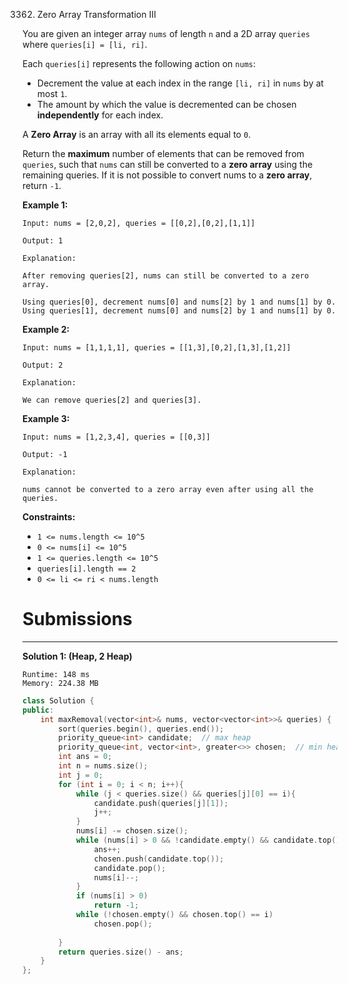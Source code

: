 3362. Zero Array Transformation III

You are given an integer array `nums` of length `n` and a 2D array `queries` where `queries[i] = [li, ri]`.

Each `queries[i]` represents the following action on `nums`:

* Decrement the value at each index in the range `[li, ri]` in `nums` by at most `1`.
* The amount by which the value is decremented can be chosen **independently** for each index.

A **Zero Array** is an array with all its elements equal to `0`.

Return the **maximum** number of elements that can be removed from `queries`, such that `nums` can still be converted to a **zero array** using the remaining queries. If it is not possible to convert nums to a **zero array**, return `-1`.

 

**Example 1:**
```
Input: nums = [2,0,2], queries = [[0,2],[0,2],[1,1]]

Output: 1

Explanation:

After removing queries[2], nums can still be converted to a zero array.

Using queries[0], decrement nums[0] and nums[2] by 1 and nums[1] by 0.
Using queries[1], decrement nums[0] and nums[2] by 1 and nums[1] by 0.
```

**Example 2:**
```
Input: nums = [1,1,1,1], queries = [[1,3],[0,2],[1,3],[1,2]]

Output: 2

Explanation:

We can remove queries[2] and queries[3].
```

**Example 3:**
```
Input: nums = [1,2,3,4], queries = [[0,3]]

Output: -1

Explanation:

nums cannot be converted to a zero array even after using all the queries.
```
 

**Constraints:**

* `1 <= nums.length <= 10^5`
* `0 <= nums[i] <= 10^5`
* `1 <= queries.length <= 10^5`
* `queries[i].length == 2`
* `0 <= li <= ri < nums.length`

# Submissions
---
**Solution 1: (Heap, 2 Heap)**
```
Runtime: 148 ms
Memory: 224.38 MB
```
```c++
class Solution {
public:
    int maxRemoval(vector<int>& nums, vector<vector<int>>& queries) {
        sort(queries.begin(), queries.end());
        priority_queue<int> candidate;  // max heap
        priority_queue<int, vector<int>, greater<>> chosen;  // min heap
        int ans = 0;
        int n = nums.size();
        int j = 0;
        for (int i = 0; i < n; i++){
            while (j < queries.size() && queries[j][0] == i){
                candidate.push(queries[j][1]);
                j++;
            }
            nums[i] -= chosen.size();
            while (nums[i] > 0 && !candidate.empty() && candidate.top() >= i){
                ans++;
                chosen.push(candidate.top());
                candidate.pop();
                nums[i]--;
            } 
            if (nums[i] > 0)
                return -1;
            while (!chosen.empty() && chosen.top() == i)
                chosen.pop();
            
        }
        return queries.size() - ans;
    }
};
```
